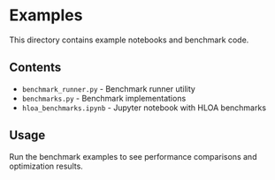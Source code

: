 # Examples

This directory contains example notebooks and benchmark code.

## Contents

- `benchmark_runner.py` - Benchmark runner utility
- `benchmarks.py` - Benchmark implementations
- `hloa_benchmarks.ipynb` - Jupyter notebook with HLOA benchmarks

## Usage

Run the benchmark examples to see performance comparisons and optimization results.
